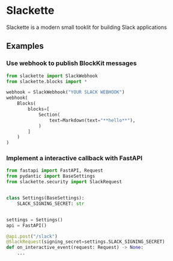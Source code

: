 # Slackette

Slackette is a modern small tooklit for building Slack applications


## Examples

### Use webhook to publish BlockKit messages

```python
from slackette import SlackWebhook
from slackette.blocks import *

webhook = SlackWebhook("YOUR SLACK WEBHOOK")
webhook(
    Blocks(
        blocks=[
            Section(
                text=Markdown(text="**hello**"),
            )
        ]
    )
)
```

### Implement a interactive callback with FastAPI

```python
from fastapi import FastAPI, Request
from pydantic import BaseSettings
from slackette.security import SlackRequest


class Settings(BaseSettings):
    SLACK_SIGNING_SECRET: str


settings = Settings()
api = FastAPI()

@api.post("/slack")
@SlackRequest(signing_secret=settings.SLACK_SIGNING_SECRET)
def on_interactive_event(request: Request) -> None:
    ...
```